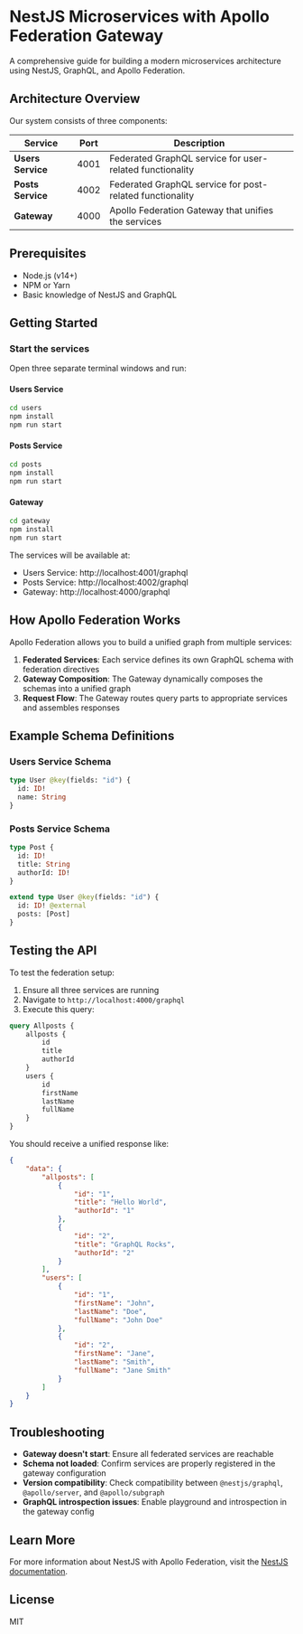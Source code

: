 # NestJS Microservices with Apollo Federation Gateway

A comprehensive guide for building a modern microservices architecture using NestJS, GraphQL, and Apollo Federation.

## Architecture Overview

Our system consists of three components:

| Service | Port | Description |
|---------|------|-------------|
| **Users Service** | 4001 | Federated GraphQL service for user-related functionality |
| **Posts Service** | 4002 | Federated GraphQL service for post-related functionality |
| **Gateway** | 4000 | Apollo Federation Gateway that unifies the services |

## Prerequisites

- Node.js (v14+)
- NPM or Yarn
- Basic knowledge of NestJS and GraphQL

## Getting Started

### Start the services

Open three separate terminal windows and run:

#### Users Service
```bash
cd users
npm install
npm run start
```

#### Posts Service
```bash
cd posts
npm install
npm run start
```

#### Gateway
```bash
cd gateway
npm install
npm run start
```

The services will be available at:
- Users Service: http://localhost:4001/graphql
- Posts Service: http://localhost:4002/graphql
- Gateway: http://localhost:4000/graphql

## How Apollo Federation Works

Apollo Federation allows you to build a unified graph from multiple services:

1. **Federated Services**: Each service defines its own GraphQL schema with federation directives
2. **Gateway Composition**: The Gateway dynamically composes the schemas into a unified graph
3. **Request Flow**: The Gateway routes query parts to appropriate services and assembles responses

## Example Schema Definitions

### Users Service Schema
```graphql
type User @key(fields: "id") {
  id: ID!
  name: String
}
```

### Posts Service Schema
```graphql
type Post {
  id: ID!
  title: String
  authorId: ID!
}

extend type User @key(fields: "id") {
  id: ID! @external
  posts: [Post]
}
```

## Testing the API

To test the federation setup:

1. Ensure all three services are running
2. Navigate to `http://localhost:4000/graphql`
3. Execute this query:

```graphql
query Allposts {
    allposts {
        id
        title
        authorId
    }
    users {
        id
        firstName
        lastName
        fullName
    }
}

```

You should receive a unified response like:

```json
{
    "data": {
        "allposts": [
            {
                "id": "1",
                "title": "Hello World",
                "authorId": "1"
            },
            {
                "id": "2",
                "title": "GraphQL Rocks",
                "authorId": "2"
            }
        ],
        "users": [
            {
                "id": "1",
                "firstName": "John",
                "lastName": "Doe",
                "fullName": "John Doe"
            },
            {
                "id": "2",
                "firstName": "Jane",
                "lastName": "Smith",
                "fullName": "Jane Smith"
            }
        ]
    }
}
```

## Troubleshooting

- **Gateway doesn't start**: Ensure all federated services are reachable
- **Schema not loaded**: Confirm services are properly registered in the gateway configuration
- **Version compatibility**: Check compatibility between `@nestjs/graphql`, `@apollo/server`, and `@apollo/subgraph`
- **GraphQL introspection issues**: Enable playground and introspection in the gateway config

## Learn More

For more information about NestJS with Apollo Federation, visit the [NestJS documentation](https://docs.nestjs.com/graphql/federation).

## License

MIT
